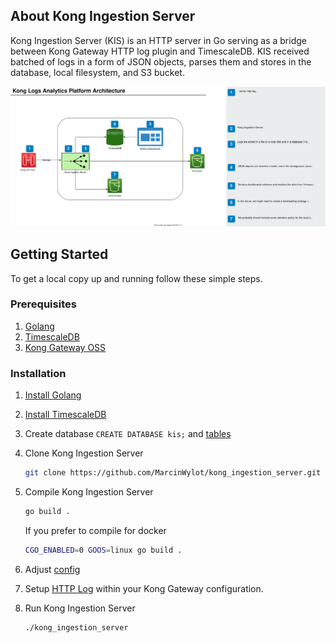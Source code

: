 <!-- ABOUT THE PROJECT -->
## About Kong Ingestion Server

Kong Ingestion Server (KIS) is an HTTP server in Go serving as a bridge between Kong Gateway HTTP log plugin and TimescaleDB. KIS received batched of logs in a form of JSON objects, parses them and stores in the database, local filesystem, and S3 bucket. 

![Architecture](architecture.svg)


## Getting Started

To get a local copy up and running follow these simple steps.

### Prerequisites

1. [Golang](https://golang.org/)
2. [TimescaleDB](https://timescale.com/)
3. [Kong Gateway OSS](https://konghq.com/)


### Installation

1. [Install Golang](https://golang.org/doc/install)
2. [Install TimescaleDB](https://docs.timescale.com/latest/main)
3. Create database ```CREATE DATABASE kis;``` and [tables](./tables.sql) 
4. Clone Kong Ingestion Server
   ```sh
   git clone https://github.com/MarcinWylot/kong_ingestion_server.git
   ```
5. Compile Kong Ingestion Server
   ```sh
   go build .
   ```
   If you prefer to compile for docker
    ```sh
   CGO_ENABLED=0 GOOS=linux go build .
   ```

6. Adjust [config](./config.cfg)
7. Setup [HTTP Log](https://docs.konghq.com/hub/kong-inc/http-log/) within your Kong Gateway configuration.
7. Run Kong Ingestion Server
   ```sh
   ./kong_ingestion_server
   ```


